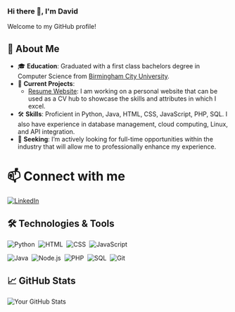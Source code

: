 ### Hi there 👋,  I'm David 

<!--
**Tranter-Code/Tranter-Code** is a ✨ _special_ ✨ repository because its `README.md` (this file) appears on your GitHub profile.
-->

Welcome to my GitHub profile!

## 🚀 About Me
- 🎓 **Education**: Graduated with a first class bachelors degree in Computer Science from [Birmingham City University](https://www.bcu.ac.uk).
- 🔭 **Current Projects**: 
  - [Resume Website](https://github.com/Tranter-Code/Portfolio-and-CV-Website): I am working on a personal website that can be used as a CV hub to showcase the skills and attributes in which I excel.
- 🛠️ **Skills**: Proficient in Python, Java, HTML, CSS, JavaScript, PHP, SQL. I also have experience in database management, cloud computing, Linux, and API integration.
- 💼 **Seeking**: I’m actively looking for full-time opportunities within the industry that will allow me to professionally enhance my experience.

# 📫 Connect with me
[![LinkedIn](https://img.shields.io/badge/LinkedIn-blue?style=flat&logo=linkedin&logoColor=white&borderRadius=8)](https://www.linkedin.com/in/david-tranter-726952105/)

## 🛠️ Technologies & Tools
![Python](https://img.shields.io/badge/-Python-05122A?style=flat&logo=python)&nbsp;
![HTML](https://img.shields.io/badge/-HTML-05122A?style=flat&logo=html5)&nbsp;
![CSS](https://img.shields.io/badge/-CSS-05122A?style=flat&logo=css3)&nbsp;
![JavaScript](https://img.shields.io/badge/-JavaScript-05122A?style=flat&logo=javascript)&nbsp;

![Java](https://img.shields.io/badge/-Java-05122A?style=flat&logo=openjdk)&nbsp;
![Node.js](https://img.shields.io/badge/-Node.js-05122A?style=flat&logo=node.js)&nbsp;
![PHP](https://img.shields.io/badge/-PHP-05122A?style=flat&logo=php)&nbsp;
![SQL](https://img.shields.io/badge/-SQL-05122A?style=flat&logo=sqlite)&nbsp;
![Git](https://img.shields.io/badge/-Git-05122A?style=flat&logo=git)&nbsp;

## 📈 GitHub Stats
![Your GitHub Stats](https://github-readme-stats.vercel.app/api?username=tranter-code&show_icons=true&hide_border=true)





